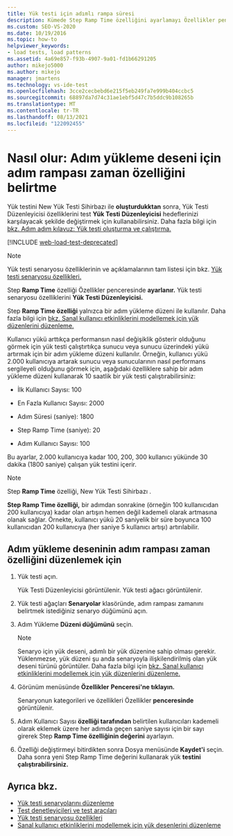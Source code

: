 ```yaml
---
title: Yük testi için adımlı rampa süresi
description: Kümede Step Ramp Time özelliğini ayarlamayı Özellikler penceresi. Step Ramp Time özelliği yalnızca bir adım yükleme düzeni ile kullanılır.
ms.custom: SEO-VS-2020
ms.date: 10/19/2016
ms.topic: how-to
helpviewer_keywords:
- load tests, load patterns
ms.assetid: 4a69e857-f93b-4907-9a01-fd1b66291205
author: mikejo5000
ms.author: mikejo
manager: jmartens
ms.technology: vs-ide-test
ms.openlocfilehash: 3cce2cecbebd6e215f5eb249fa7e999b404ccbc5
ms.sourcegitcommit: 68897da7d74c31ae1ebf5d47c7b5ddc9b108265b
ms.translationtype: MT
ms.contentlocale: tr-TR
ms.lasthandoff: 08/13/2021
ms.locfileid: "122092455"
---
```

# <a name="how-to-specify-the-step-ramp-time-property-for-a-step-load-pattern"></a>Nasıl olur: Adım yükleme deseni için adım rampası zaman özelliğini belirtme

Yük testini New Yük Testi Sihirbazı ile **oluşturdukktan** sonra, Yük Testi Düzenleyicisi özelliklerini test **Yük Testi Düzenleyicisi** hedeflerinizi karşılayacak şekilde değiştirmek için kullanabilirsiniz. Daha fazla bilgi için [bkz. Adım adım kılavuz: Yük testi oluşturma ve çalıştırma.](../test/walkthrough-create-and-run-a-load-test.md)

[!INCLUDE [web-load-test-deprecated](includes/web-load-test-deprecated.md)]

> [!NOTE]
> Yük testi senaryosu özelliklerinin ve açıklamalarının tam listesi için bkz. [Yük testi senaryosu özellikleri.](../test/load-test-scenario-properties.md)

Step **Ramp Time** özelliği Özellikler penceresinde **ayarlanır.** Yük testi senaryosu özelliklerini **Yük Testi Düzenleyicisi.**

Step **Ramp Time özelliği** yalnızca bir adım yükleme düzeni ile kullanılır. Daha fazla bilgi için [bkz. Sanal kullanıcı etkinliklerini modellemek için yük düzenlerini düzenleme.](../test/edit-load-patterns-to-model-virtual-user-activities.md)

Kullanıcı yükü arttıkça performansın nasıl değişiklik gösterir olduğunu görmek için yük testi çalıştırtıkça sunucu veya sunucu üzerindeki yükü artırmak için bir adım yükleme düzeni kullanılır. Örneğin, kullanıcı yükü 2.000 kullanıcıya artarak sunucu veya sunucularının nasıl performans sergileyeli olduğunu görmek için, aşağıdaki özelliklere sahip bir adım yükleme düzeni kullanarak 10 saatlik bir yük testi çalıştırabilirsiniz:

- İlk Kullanıcı Sayısı: 100

- En Fazla Kullanıcı Sayısı: 2000

- Adım Süresi (saniye): 1800

- Step Ramp Time (saniye): 20

- Adım Kullanıcı Sayısı: 100

Bu ayarlar, 2.000 kullanıcıya kadar 100, 200, 300 kullanıcı yükünde 30 dakika (1800 saniye) çalışan yük testini içerir.

> [!NOTE]
> Step **Ramp Time** özelliği, New Yük Testi Sihirbazı . 

**Step Ramp Time özelliği,** bir adımdan sonrakine (örneğin 100 kullanıcıdan 200 kullanıcıya) kadar olan artışın hemen değil kademeli olarak artmasına olanak sağlar. Örnekte, kullanıcı yükü 20 saniyelik bir süre boyunca 100 kullanıcıdan 200 kullanıcıya (her saniye 5 kullanıcı artışı) artırılabilir.

## <a name="to-edit-the-step-ramp-time-property-for-a-step-load-pattern"></a>Adım yükleme deseninin adım rampası zaman özelliğini düzenlemek için

1. Yük testi açın.

     Yük Testi Düzenleyicisi  görüntülenir. Yük testi ağacı görüntülenir.

2. Yük testi ağaçları **Senaryolar** klasöründe, adım rampası zamanını belirtmek istediğiniz senaryo düğümünü açın.

3. Adım Yükleme **Düzeni düğümünü** seçin.

    > [!NOTE]
    > Senaryo için yük deseni, adımlı bir yük düzenine sahip olması gerekir. Yüklenmezse, yük düzeni şu anda senaryoyla ilişkilendirilmiş olan yük deseni türünü görüntüler. Daha fazla bilgi için [bkz. Sanal kullanıcı etkinliklerini modellemek için yük düzenlerini düzenleme.](../test/edit-load-patterns-to-model-virtual-user-activities.md)

4. Görünüm menüsünde **Özellikler** **Penceresi'ne tıklayın.**

     Senaryonun kategorileri ve özellikleri Özellikler **penceresinde** görüntülenir.

5. Adım Kullanıcı Sayısı **özelliği tarafından** belirtilen kullanıcıları kademeli olarak eklemek üzere her adımda geçen saniye sayısı için bir sayı girerek Step **Ramp Time özelliğinin değerini** ayarlayın.

6. Özelliği değiştirmeyi bitirdikten sonra Dosya menüsünde **Kaydet'i** seçin.  Daha sonra yeni Step Ramp Time değerini kullanarak yük **testini çalıştırabilirsiniz.**

## <a name="see-also"></a>Ayrıca bkz.

- [Yük testi senaryolarını düzenleme](../test/edit-load-test-scenarios.md)
- [Test denetleyicileri ve test aracıları](configure-test-agents-and-controllers-for-load-tests.md)
- [Yük testi senaryosu özellikleri](../test/load-test-scenario-properties.md)
- [Sanal kullanıcı etkinliklerini modellemek için yük desenlerini düzenleme](../test/edit-load-patterns-to-model-virtual-user-activities.md)
